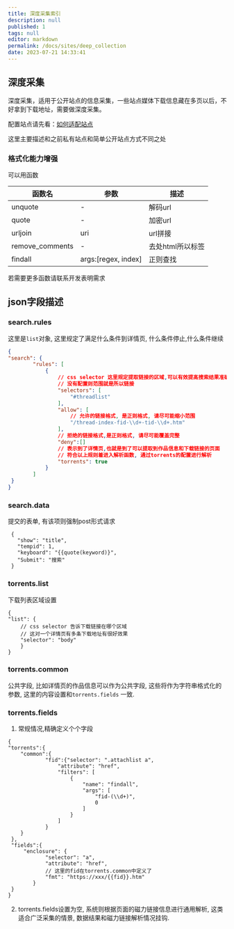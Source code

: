 ```yaml
---
title: 深度采集索引
description: null
published: 1
tags: null
editor: markdown
permalink: /docs/sites/deep_collection
date: 2023-07-21 14:33:41
---
```


## 深度采集
深度采集，适用于公开站点的信息采集，一些站点媒体下载信息藏在多页以后，不好拿到下载地址，需要做深度采集。

配置站点请先看：[如何适配站点](/docs/sites/adaptation_tutorial)

这里主要描述和之前私有站点和简单公开站点方式不同之处
### 格式化能力增强
可以用函数
 
 函数名  | 参数 |  描述 |
 --------|------ |-----
 unquote |-     |  解码url
 quote |-     | 加密url
 urljoin | uri    | url拼接
 remove_comments|- | 去处html所以标签
 findall | args:[regex, index] | 正则查找
 
 若需要更多函数请联系开发表明需求
 
## json字段描述

### search.rules
这里是`list`对象, 这里规定了满足什么条件到详情页, 什么条件停止,什么条件继续
```json
{
"search": {
		"rules": [
			{
				// css selector 这里规定提取链接的区域,可以有效提高搜索结果准确率
				// 没有配置则范围就是所以链接
				"selectors": [
					"#threadlist"
				],
				"allow": [
					// 允许的链接格式, 是正则格式, 请尽可能缩小范围
					"/thread-index-fid-\\d+-tid-\\d+.htm"
				],
				// 拒绝的链接格式,是正则格式, 请尽可能覆盖完整
				"deny":[]
				// 表示到了详情页,也就是到了可以提取到作品信息和下载链接的页面
				// 符合以上规则着进入解析函数, 通过torrents的配置进行解析
				"torrents": true
			}
		]
 }
}
```
### search.data
提交的表单, 有该项则强制post形式请求

```
 {
   "show": "title",
   "tempid": 1,
   "keyboard": "{{quote(keyword)}",
   "Submit": "搜索"
 }
```

### torrents.list
下载列表区域设置
```
{
"list": {
	// css selector 告诉下载链接在哪个区域
	// 这对一个详情页有多条下载地址有很好效果
	"selector": "body"
	}
}
```
### torrents.common
公共字段, 比如详情页的作品信息可以作为公共字段,
这些将作为字符串格式化的参数, 这里的内容设置和`torrents.fields` 一致.

### torrents.fields
1. 常规情况,精确定义个个字段
```
{
"torrents":{
	"common":{
			"fid":{"selector": ".attachlist a",
				"attribute": "href",
				"filters": [
					{
						"name": "findall",
						"args": [
							"fid-(\\d+)",
							0
						]
					}
				]
			}
	}
 },
 "fields":{
     "enclosure": {
			"selector": "a",
			"attribute": "href",
			// 这里的fid在torrents.common中定义了
			"fmt": "https://xxx/{{fid}}.htm"
		}
 }
}
```
2. torrents.fields设置为空, 系统则根据页面的磁力链接信息进行通用解析, 这类适合广泛采集的情景, 数据结果和磁力链接解析情况挂钩.
